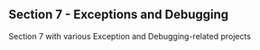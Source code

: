 ## Section 7 - Exceptions and Debugging

Section 7 with various Exception and Debugging-related projects